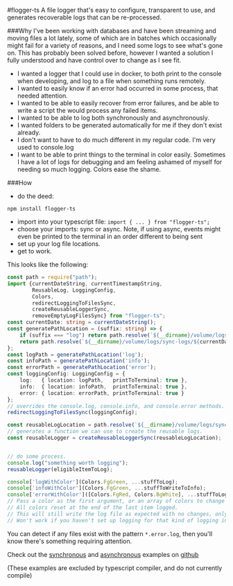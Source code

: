 #flogger-ts
A file logger that's easy to configure, transparent to use, and generates recoverable logs that can be re-processed.



###Why
I've been working with databases and have been streaming and moving files a lot lately, some of which are in batches which occasionally might fail for a variety of reasons, and I need some logs to see what's gone on.
This has probably been solved before, however I wanted a solution I fully understood and have control over to change as I see fit.
- I wanted a logger that I could use in docker, to both print to the console when developing, and log to a file when something runs remotely.
- I wanted to easily know if an error had occurred in some process, that needed attention.
- I wanted to be able to easily recover from error failures, and be able to write a script the would process any failed items.
- I wanted to be able to log both synchronously and asynchronously.
- I wanted folders to be generated automatically for me if they don't exist already.
- I don't want to have to do much different in my regular code. I'm very used to console.log
- I want to be able to print things to the terminal in color easily. Sometimes I have a lot of logs for debugging and am feeling ashamed of myself for needing so much logging. Colors ease the shame.

###How
- do the deed:
```shell
npm install flogger-ts
```
- import into your typescript file: `import { ... } from "flogger-ts";`
- choose your imports: sync or async. Note, if using async, events might even be printed to the terminal in an order different to being sent
- set up your log file locations.
- get to work.

This looks like the following:
```typescript
const path = require("path");
import {currentDateString, currentTimestampString,
        ReusableLog, LoggingConfig,
        Colors,
        redirectLoggingToFilesSync,
        createReusableLoggerSync,
        removeEmptyLogFilesSync} from "flogger-ts";
const currentDate: string = currentDateString();
const generatePathLocation = (suffix: string) => {
    if (suffix === "log") return path.resolve(`${__dirname}/volume/logs/sync-logs/${currentDate}.log`);
    return path.resolve(`${__dirname}/volume/logs/sync-logs/${currentDate}.${suffix}.log`);
};
const logPath = generatePathLocation('log');
const infoPath = generatePathLocation('info');
const errorPath = generatePathLocation('error');
const loggingConfig: LoggingConfig = {
    log:   { location: logPath,   printToTerminal: true },
    info:  { location: infoPath,  printToTerminal: true },
    error: { location: errorPath, printToTerminal: true }
};
// overrides the console.log, console.info, and console.error methods. Note: console.time will be considered as to info.
redirectLoggingToFilesSync(loggingConfig);

const reusableLogLocation = path.resolve(`${__dirname}/volume/logs/sync-logs/reusable_logs`);
// generates a function we can use to create the reusable logs.
const reusableLogger = createReusableLoggerSync(reusableLogLocation);


// do some process.
console.log("something worth logging");
reusableLogger(eligibleItemToLog);

console['logWithColor'](Colors.FgGreen, ...stuffToLog);
console['infoWithColor'](Colors.FgGreen, ...stuffToWriteToInfo);
console['errorWithColor']([Colors.FgRed, Colors.BgWhite], ...stuffToLog);
// Pass a color as the first argument, or an array of colors to change both the foreground and background.
// All colors reset at the end of the last item logged.
// This will still write the log file as expected with no changes, only stdout will be affected.
// Won't work if you haven't set up logging for that kind of logging in your loggingConfig. Eg. console["warnWithColor"] would not work. Will throw an error and crash your program.
```

You can detect if any files exist with the pattern `*.error.log`, then you'll know there's something requiring attention.

Check out the [synchronous](https://github.com/Mark-McCracken/flogger-ts/blob/master/examples/example-sync-logs.ts) and [asynchronous](https://github.com/Mark-McCracken/flogger-ts/blob/master/examples/example-async-logs.ts) examples on [github](https://github.com/Mark-McCracken/flogger-ts)
 
(These examples are excluded by typescript compiler, and do not currently compile)